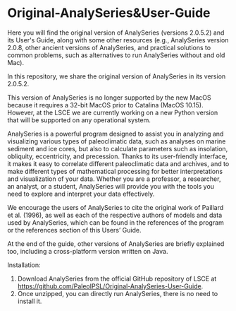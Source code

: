 # Original-AnalySeries&User-Guide
Here you will find the original version of AnalySeries (versions 2.0.5.2) and its User's Guide, along with some other resources (e.g., AnalySeries version 2.0.8, other ancient versions of AnalySeries, and practical solutions to common problems, such as alternatives to run AnalySeries without and old Mac).

In this repository, we share the original version of AnalySeries in its version 2.0.5.2.

This version of AnalySeries is no longer supported by the new MacOS because it requires a 32-bit MacOS prior to Catalina (MacOS 10.15). However, at the LSCE we are currently working on a new Python version that will be supported on any operational system.

AnalySeries is a powerful program designed to assist you in analyzing and visualizing various types of paleoclimatic data, such as analyses on marine sediment and ice cores, but also to calculate parameters such as insolation, obliquity, eccentricity, and precession. Thanks to its user-friendly interface, it makes it easy to correlate different paleoclimatic data and archives, and to make different types of mathematical processing for better interpretations and visualization of your data. Whether you are a professor, a researcher, an analyst, or a student, AnalySeries will provide you with the tools you need to explore and interpret your data effectively.

We encourage the users of AnalySeries to cite the original work of Paillard et al. (1996), as well as each of the respective authors of models and data used by AnalySeries, which can be found in the references of the program or the references section of this Users’ Guide.

At the end of the guide, other versions of AnalySeries are briefly explained too, including a cross-platform version written on Java.

Installation:
1.	Download AnalySeries from the official GitHub repository of LSCE at https://github.com/PaleoIPSL/Original-AnalySeries-User-Guide.
2.	Once unzipped, you can directly run AnalySeries, there is no need to install it.
